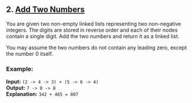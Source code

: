 ## 2. [Add Two Numbers](https://leetcode.com/problems/add-two-numbers/)

You are given two non-empty linked lists representing two non-negative integers. The digits are stored in reverse order and each of their nodes contain a single digit. Add the two numbers and return it as a linked list.

You may assume the two numbers do not contain any leading zero, except the number 0 itself.

### Example:

**Input:** `(2 -> 4 -> 3) + (5 -> 6 -> 4)`  
**Output:** `7 -> 0 -> 8`  
**Explanation:** `342 + 465 = 807`
